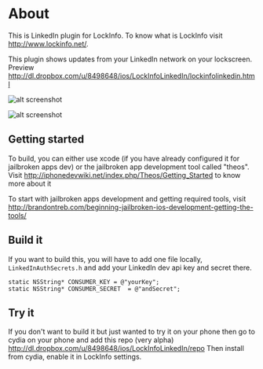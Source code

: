 About
=====
This is LinkedIn plugin for LockInfo. To know what is LockInfo visit http://www.lockinfo.net/.

This plugin shows updates from your LinkedIn network on your lockscreen. Preview http://dl.dropbox.com/u/8498648/ios/LockInfoLinkedIn/lockinfolinkedin.html

![alt screenshot](https://dl.dropboxusercontent.com/u/8498648/ios/LockInfoLinkedIn/preview.png)

![alt screenshot](https://dl.dropboxusercontent.com/u/8498648/ios/LockInfoLinkedIn/1.png)

Getting started
---------------

To build, you can either use xcode (if you have already configured it for jailbroken apps dev) or the jailbroken app development tool called "theos". 
Visit http://iphonedevwiki.net/index.php/Theos/Getting_Started to know more about it

To start with jailbroken apps development and getting required tools, visit http://brandontreb.com/beginning-jailbroken-ios-development-getting-the-tools/

Build it
--------

If you want to build this, you will have to add one file locally, `LinkedInAuthSecrets.h` and add your LinkedIn dev api key and secret there.

	static NSString* CONSUMER_KEY = @"yourKey";
	static NSString* CONSUMER_SECRET  = @"andSecret";

Try it
------

If you don't want to build it but just wanted to try it on your phone then go to cydia on your phone and add this repo (very alpha) http://dl.dropbox.com/u/8498648/ios/LockInfoLinkedIn/repo
Then install from cydia, enable it in LockInfo settings.
